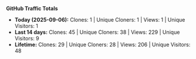 
**GitHub Traffic Totals**

- **Today (2025-09-06):** Clones: 1 | Unique Cloners: 1 | Views: 1 | Unique Visitors: 1
- **Last 14 days:** Clones: 45 | Unique Cloners: 38 | Views: 229 | Unique Visitors: 9
- **Lifetime:** Clones: 29 | Unique Cloners: 28 | Views: 206 | Unique Visitors: 48
